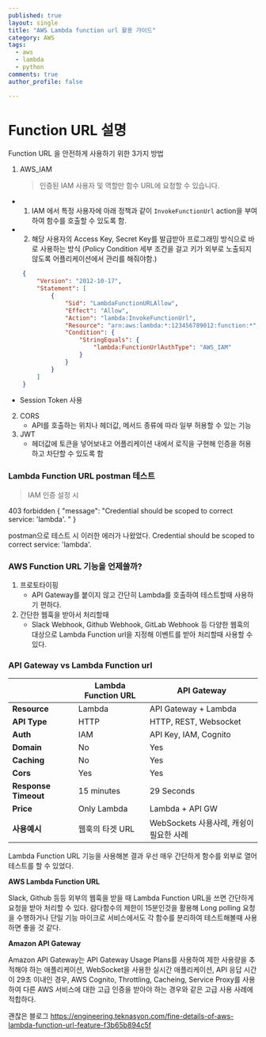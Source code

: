 ```yaml
---
published: true
layout: single
title: "AWS Lambda function url 활용 가이드"
category: AWS
tags:
  - aws
  - lambda
  - python
comments: true
author_profile: false

---
```

Function URL 설명
=============


Function URL 을 안전하게 사용하기 위한 3가지 방법

1. AWS_IAM
   > 인증된 IAM 사용자 및 역할만 함수 URL에 요청할 수 있습니다.
  - 1. IAM 에서 특정 사용자에 아래 정책과 같이 `InvokeFunctionUrl` action을 부여하여 함수를 호출할 수 있도록 함.
  - 2. 해당 사용자의 Access Key, Secret Key를 발급받아 프로그래밍 방식으로 바로 사용하는 방식 (Policy Condition 세부 조건을 걸고 키가 외부로 노출되지 않도록 어플리케이션에서 관리를 해줘야함.)
  ```json
      {
          "Version": "2012-10-17",
          "Statement": [
              {
                  "Sid": "LambdaFunctionURLAllow",
                  "Effect": "Allow",
                  "Action": "lambda:InvokeFunctionUrl",
                  "Resource": "arn:aws:lambda:*:123456789012:function:*",
                  "Condition": {
                      "StringEquals": {
                          "lambda:FunctionUrlAuthType": "AWS_IAM"
                      }
                  }
              }
          ]
      }
  ```
  - Session Token 사용
2. CORS
   - API를 호출하는 위치나 헤더값, 메서드 종류에 따라 일부 허용할 수 있는 기능
3. JWT
   - 헤더값에 토큰을 넣어보내고 어플리케이션 내에서 로직을 구현해 인증을 허용하고 차단할 수 있도록 함


### Lambda Function URL postman 테스트
> IAM 인증 설정 시

403 forbidden
{
    "message": "Credential should be scoped to correct service: 'lambda'. "
}

postman으로 테스트 시 이러한 에러가 나왔었다.
Credential should be scoped to correct service: 'lambda'.




### AWS Function URL 기능을 언제쓸까?
1. 프로토타이핑
   - API Gateway를 붙이지 않고 간단히 Lambda를 호출하여 테스트할때 사용하기 편하다.
2. 간단한 웹훅을 받아서 처리할때
   - Slack Webhook, Github Webhook, GitLab Webhook 등 다양한 웹훅의 대상으로 Lambda Function url을 지정해 이벤트를 받아 처리할때 사용할 수 있다.

### API Gateway vs Lambda Function url

| | **Lambda Function URL** | **API Gateway** |
| ------ | ------ | ----- |
| **Resource** | Lambda | API Gateway + Lambda |
| **API Type** | HTTP | HTTP, REST, Websocket |
| **Auth** | IAM | API Key, IAM, Cognito |
| **Domain** | No | Yes |
| **Caching** | No | Yes |
| **Cors** | Yes | Yes |
| **Response Timeout** | 15 minutes | 29 Seconds |
| **Price** | Only Lambda | Lambda + API GW |
| **사용예시** | 웹훅의 타겟 URL  | WebSockets 사용사례,  캐슁이 필요한 사례 |


Lambda Function URL 기능을 사용해본 결과 우선 매우 간단하게 함수를 외부로 열어 테스트를 할 수 있었다.

**AWS Lambda Function URL**

Slack, Github 등등 외부의 웹훅을 받을 때 Lambda Function URL을 쓰면 간단하게 요청을 받아 처리할 수 있다. 람다함수의 제한이 15분인것을 활용해 Long polling 요청을 수행하거나 단일 기능 마이크로 서비스에서도 각 함수를 분리하여 테스트해볼때 사용하면 좋을 것 같다.

**Amazon API Gateway**

Amazon API Gateway는 API Gateway Usage Plans를 사용하여 제한 사용량을 추적해야 하는 애플리케이션, WebSocket을 사용한 실시간 애플리케이션, API 응답 시간이 29초 이내인 경우, AWS Cognito, Throttling, Cacheing, Service Proxy를 사용하여 다른 AWS 서비스에 대한 고급 인증을 받아야 하는 경우와 같은 고급 사용 사례에 적합하다.


괜찮은 블로그
https://engineering.teknasyon.com/fine-details-of-aws-lambda-function-url-feature-f3b65b894c5f
